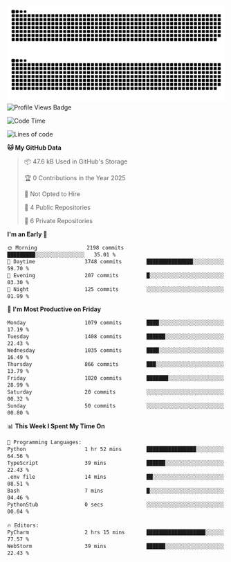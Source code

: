 <img src="https://github.com/nielsbaggerman/nielsbaggerman/blob/output/github-contribution-grid-snake.svg#gh-light-mode-only" alt="GitHub Snake Light">
<img src="https://github.com/nielsbaggerman/nielsbaggerman/blob/output/github-contribution-grid-snake-dark.svg#gh-dark-mode-only" alt="GitHub Snake Dark">
<img src="https://komarev.com/ghpvc/?username=nielsbaggerman&amp;label=Profile+Views" alt="Profile Views Badge" />

<!--START_SECTION:waka-->
![Code Time](http://img.shields.io/badge/Code%20Time-2%2C261%20hrs%2038%20mins-blue)

![Lines of code](https://img.shields.io/badge/From%20Hello%20World%20I%27ve%20Written-8.0%20million%20lines%20of%20code-blue)

**🐱 My GitHub Data** 

> 📦 47.6 kB Used in GitHub's Storage 
 > 
> 🏆 0 Contributions in the Year 2025
 > 
> 🚫 Not Opted to Hire
 > 
> 📜 4 Public Repositories 
 > 
> 🔑 6 Private Repositories 
 > 
**I'm an Early 🐤** 

```text
🌞 Morning                2198 commits        █████████░░░░░░░░░░░░░░░░   35.01 % 
🌆 Daytime                3748 commits        ███████████████░░░░░░░░░░   59.70 % 
🌃 Evening                207 commits         █░░░░░░░░░░░░░░░░░░░░░░░░   03.30 % 
🌙 Night                  125 commits         ░░░░░░░░░░░░░░░░░░░░░░░░░   01.99 % 
```
📅 **I'm Most Productive on Friday** 

```text
Monday                   1079 commits        ████░░░░░░░░░░░░░░░░░░░░░   17.19 % 
Tuesday                  1408 commits        ██████░░░░░░░░░░░░░░░░░░░   22.43 % 
Wednesday                1035 commits        ████░░░░░░░░░░░░░░░░░░░░░   16.49 % 
Thursday                 866 commits         ███░░░░░░░░░░░░░░░░░░░░░░   13.79 % 
Friday                   1820 commits        ███████░░░░░░░░░░░░░░░░░░   28.99 % 
Saturday                 20 commits          ░░░░░░░░░░░░░░░░░░░░░░░░░   00.32 % 
Sunday                   50 commits          ░░░░░░░░░░░░░░░░░░░░░░░░░   00.80 % 
```


📊 **This Week I Spent My Time On** 

```text
💬 Programming Languages: 
Python                   1 hr 52 mins        ████████████████░░░░░░░░░   64.56 % 
TypeScript               39 mins             ██████░░░░░░░░░░░░░░░░░░░   22.43 % 
.env file                14 mins             ██░░░░░░░░░░░░░░░░░░░░░░░   08.51 % 
Bash                     7 mins              █░░░░░░░░░░░░░░░░░░░░░░░░   04.46 % 
PythonStub               0 secs              ░░░░░░░░░░░░░░░░░░░░░░░░░   00.04 % 

🔥 Editors: 
PyCharm                  2 hrs 15 mins       ███████████████████░░░░░░   77.57 % 
WebStorm                 39 mins             ██████░░░░░░░░░░░░░░░░░░░   22.43 % 
```


<!--END_SECTION:waka-->
